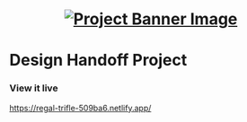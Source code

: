 <h1 align="center">
  <a href="">
    <img src="/src/assets/design-handoff.svg" alt="Project Banner Image">
  </a>
</h1>

# Design Handoff Project

### View it live

https://regal-trifle-509ba6.netlify.app/



